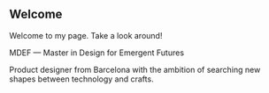 ## Welcome

Welcome to my page. Take a look around!

MDEF — Master in Design for Emergent Futures

Product designer from Barcelona with the ambition of searching new shapes between technology and crafts.
